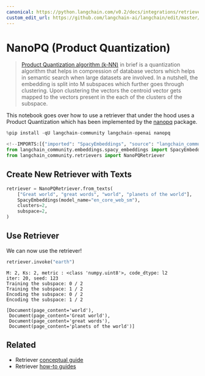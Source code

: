 ```yaml
---
canonical: https://python.langchain.com/v0.2/docs/integrations/retrievers/nanopq/
custom_edit_url: https://github.com/langchain-ai/langchain/edit/master/docs/docs/integrations/retrievers/nanopq.ipynb
---
```


# NanoPQ (Product Quantization)

>[Product Quantization algorithm (k-NN)](https://towardsdatascience.com/similarity-search-product-quantization-b2a1a6397701) in brief is a quantization algorithm that helps in compression of database vectors which helps in semantic search when large datasets are involved. In a nutshell, the embedding is split into M subspaces which further goes through clustering. Upon clustering the vectors the centroid vector gets mapped to the vectors present in the each of the clusters of the subspace. 

This notebook goes over how to use a retriever that under the hood uses a Product Quantization which has been implemented by the [nanopq](https://github.com/matsui528/nanopq) package.


```python
%pip install -qU langchain-community langchain-openai nanopq
```


```python
<!--IMPORTS:[{"imported": "SpacyEmbeddings", "source": "langchain_community.embeddings.spacy_embeddings", "docs": "https://api.python.langchain.com/en/latest/embeddings/langchain_community.embeddings.spacy_embeddings.SpacyEmbeddings.html", "title": "NanoPQ (Product Quantization)"}, {"imported": "NanoPQRetriever", "source": "langchain_community.retrievers", "docs": "https://api.python.langchain.com/en/latest/retrievers/langchain_community.retrievers.nanopq.NanoPQRetriever.html", "title": "NanoPQ (Product Quantization)"}]-->
from langchain_community.embeddings.spacy_embeddings import SpacyEmbeddings
from langchain_community.retrievers import NanoPQRetriever
```

## Create New Retriever with Texts


```python
retriever = NanoPQRetriever.from_texts(
    ["Great world", "great words", "world", "planets of the world"],
    SpacyEmbeddings(model_name="en_core_web_sm"),
    clusters=2,
    subspace=2,
)
```

## Use Retriever

We can now use the retriever!


```python
retriever.invoke("earth")
```
```output
M: 2, Ks: 2, metric : <class 'numpy.uint8'>, code_dtype: l2
iter: 20, seed: 123
Training the subspace: 0 / 2
Training the subspace: 1 / 2
Encoding the subspace: 0 / 2
Encoding the subspace: 1 / 2
```


```output
[Document(page_content='world'),
 Document(page_content='Great world'),
 Document(page_content='great words'),
 Document(page_content='planets of the world')]
```



## Related

- Retriever [conceptual guide](/docs/concepts/#retrievers)
- Retriever [how-to guides](/docs/how_to/#retrievers)